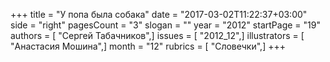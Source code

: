+++
title = "У попа была собака"
date = "2017-03-02T11:22:37+03:00"
side = "right"
pagesCount = "3"
slogan = ""
year = "2012"
startPage = "19"
authors = [ "Сергей Табачников",]
issues = [ "2012_12",]
illustrators = [ "Анастасия Мошина",]
month = "12"
rubrics = [ "Словечки",]
+++
